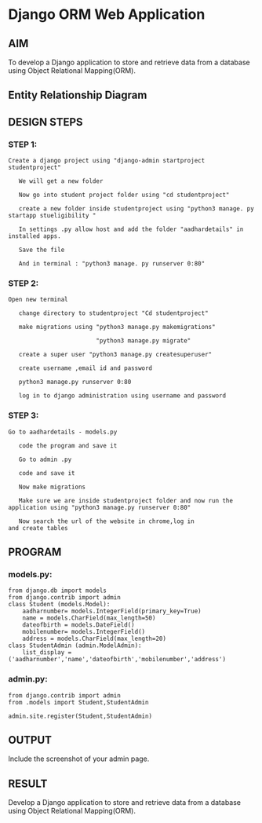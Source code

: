 # Django ORM Web Application

## AIM
To develop a Django application to store and retrieve data from a database using Object Relational Mapping(ORM).

## Entity Relationship Diagram



## DESIGN STEPS

### STEP 1:
```
Create a django project using "django-admin startproject studentproject"

   We will get a new folder
   
   Now go into student project folder using "cd studentproject"

   create a new folder inside studentproject using "python3 manage. py startapp stueligibility "

   In settings .py allow host and add the folder "aadhardetails" in installed apps.

   Save the file

   And in terminal : "python3 manage. py runserver 0:80"
   ```

### STEP 2:
```
Open new terminal

   change directory to studentproject "Cd studentproject"

   make migrations using "python3 manage.py makemigrations"

                         "python3 manage.py migrate"

   create a super user "python3 manage.py createsuperuser"

   create username ,email id and password 

   python3 manage.py runserver 0:80

   log in to django administration using username and password
   ```
### STEP 3:
```
Go to aadhardetails - models.py
   
   code the program and save it

   Go to admin .py 

   code and save it

   Now make migrations 
   
   Make sure we are inside studentproject folder and now run the application using "python3 manage.py runserver 0:80"

   Now search the url of the website in chrome,log in and create tables
```
## PROGRAM

### models.py:
```
from django.db import models
from django.contrib import admin
class Student (models.Model):
    aadharnumber= models.IntegerField(primary_key=True)
    name = models.CharField(max_length=50)
    dateofbirth = models.DateField()
    mobilenumber= models.IntegerField()
    address = models.CharField(max_length=20)
class StudentAdmin (admin.ModelAdmin):
    list_display = ('aadharnumber','name','dateofbirth','mobilenumber','address')
```

### admin.py:
```
from django.contrib import admin
from .models import Student,StudentAdmin

admin.site.register(Student,StudentAdmin)
```

## OUTPUT

Include the screenshot of your admin page.


## RESULT
Develop a Django application to store and retrieve data from a database using Object Relational Mapping(ORM).

